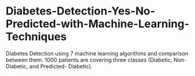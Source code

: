 # Diabetes-Detection-Yes-No-Predicted-with-Machine-Learning-Techniques
Diabetes Detection using 7 machine learning algorithms and comparison between them. 1000 patients are covering three classes (Diabetic, Non-Diabetic, and Predicted- Diabetic).
